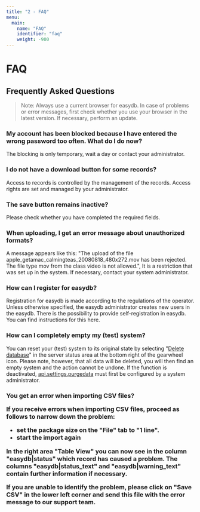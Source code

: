 ```yaml
---
title: "2 - FAQ"
menu:
  main:
    name: "FAQ"
    identifier: "faq"
    weight: -900
---
```

# FAQ

## Frequently Asked Questions

> Note: Always use a current browser for easydb. In case of problems or error messages, first check whether you use your browser in the latest version. If necessary, perform an update.

### My account has been blocked because I have entered the wrong password too often. What do I do now?

The blocking is only temporary, wait a day or contact your administrator.

### I do not have a download button for some records?

Access to records is controlled by the management of the records. Access rights are set and managed by your administrator.

### The save button remains inactive?

Please check whether you have completed the required fields.

### When uploading, I get an error message about unauthorized formats?

A message appears like this: "The upload of the file apple_getamac_calmingteas_20080818_480x272.mov has been rejected. The file type mov from the class video is not allowed.", It is a restriction that was set up in the system. If necessary, contact your system administrator.

### How can I register for easydb?

Registration for easydb is made according to the regulations of the operator. Unless otherwise specified, the easydb administrator creates new users in the easydb. There is the possibility to provide self-registration in easydb. You can find instructions for this here.

<h3>How can I completely empty my (test) system?</h3>

You can reset your (test) system to its original state by selecting "[Delete database](../webfrontend/administration/server-status)" in the server status area at the bottom right of the gearwheel icon. Please note, however, that all data will be deleted, you will then find an empty system and the action cannot be undone. If the function is deactivated, [api.settings.purgedata](../sysadmin/konfiguration/easydb-server.yml) must first be configured by a system administrator.

<h3>You get an error when importing CSV files?

If you receive errors when importing CSV files, proceed as follows to narrow down the problem:

- set the package size on the "File" tab to "1 line".
- start the import again

In the right area "Table View" you can now see in the column "easydb|status" which record has caused a problem. The columns "easydb|status_text" and "easydb|warning_text" contain further information if necessary.

If you are unable to identify the problem, please click on "Save CSV" in the lower left corner and send this file with the error message to our support team.
